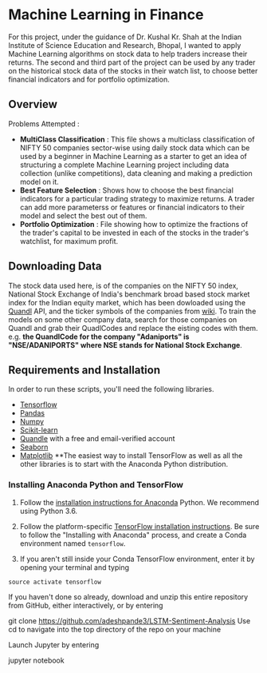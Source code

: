 # Machine Learning in Finance

For this project, under the guidance of Dr. Kushal Kr. Shah at the Indian Institute of Science Education and Research, Bhopal, I wanted to apply Machine Learning algorithms on stock data to help traders increase their returns. The second and third part of the project can be used by any trader on the historical stock data of the stocks in their watch list, to choose better financial indicators and for portfolio optimization. 

## Overview

Problems Attempted : 
* **MultiClass Classification** : This file shows a multiclass classification of NIFTY 50 companies sector-wise using daily stock data which can be used by a beginner in Machine Learning as a starter to get an idea of structuring a complete Machine Learning project including data collection (unlike competitions), data cleaning and making a prediction model on it.
* **Best Feature Selection** : Shows how to choose the best financial indicators for a particular trading strategy to maximize returns. A trader can add more parameterss or features or financial indicators to their model and select the best out of them.
* **Portfolio Optimization** : File showing how to optimize the fractions of the trader's capital to be invested in each of the stocks in the trader's watchlist, for maximum profit.

## Downloading Data

The stock data used here, is of the companies on the NIFTY 50 index, National Stock Exchange of India's benchmark broad based stock market index for the Indian equity market, which has been dowloaded using the [Quandl](https://www.quandl.com) API, and the ticker symbols of the companies from [wiki](https://en.wikipedia.org/wiki/NIFTY_50). To train the models on some other company data, search for those companies on Quandl and grab their QuadlCodes and replace the eisting codes with them. e.g. **the QuandlCode for the company "Adaniports" is "NSE/ADANIPORTS" where NSE stands for National Stock Exchange**. 

## Requirements and Installation

In order to run these scripts, you'll need the following libraries.
* [Tensorflow](https://www.tensorflow.org/install/) 
* [Pandas](https://pandas.pydata.org/pandas-docs/stable/install.html)
* [Numpy](https://docs.scipy.org/doc/numpy/user/install.html)
* [Scikit-learn](https://scikit-learn.org/stable/install.html)
* [Quandle](https://www.quandl.com/tools/python) with a free and email-verified account
* [Seaborn](https://seaborn.pydata.org/installing.html)
* [Matplotlib](https://matplotlib.org/users/installing.html)
**The easiest way to install TensorFlow as well as all the other libraries is to start with the Anaconda Python distribution.

### Installing Anaconda Python and TensorFlow

  1. Follow the [installation instructions for Anaconda](https://conda.io/docs/user-guide/install/windows.html) Python. We recommend using Python 3.6.

  2. Follow the platform-specific [TensorFlow installation instructions](https://www.tensorflow.org/install/). Be sure to follow the "Installing with Anaconda" process, and create a Conda environment named `tensorflow`.

  3. If you aren't still inside your Conda TensorFlow environment, enter it by opening your terminal and typing 
  
  `source activate tensorflow`
  
If you haven't done so already, download and unzip this entire repository from GitHub, either interactively, or by entering

git clone https://github.com/adeshpande3/LSTM-Sentiment-Analysis
Use cd to navigate into the top directory of the repo on your machine

Launch Jupyter by entering

jupyter notebook
